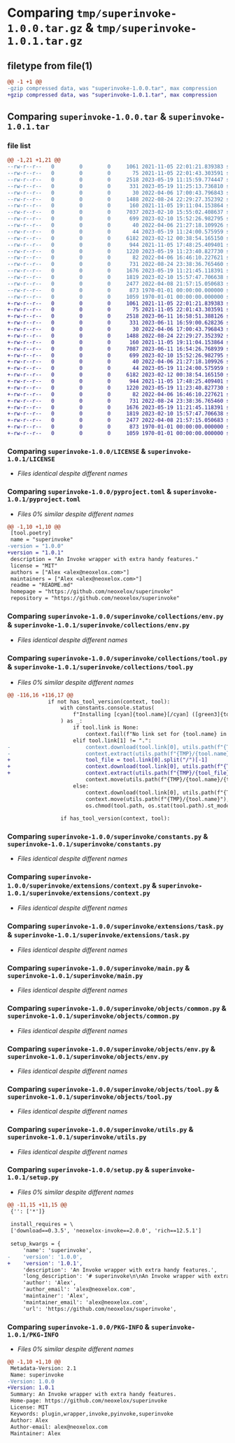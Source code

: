# Comparing `tmp/superinvoke-1.0.0.tar.gz` & `tmp/superinvoke-1.0.1.tar.gz`

## filetype from file(1)

```diff
@@ -1 +1 @@
-gzip compressed data, was "superinvoke-1.0.0.tar", max compression
+gzip compressed data, was "superinvoke-1.0.1.tar", max compression
```

## Comparing `superinvoke-1.0.0.tar` & `superinvoke-1.0.1.tar`

### file list

```diff
@@ -1,21 +1,21 @@
--rw-r--r--   0        0        0     1061 2021-11-05 22:01:21.839383 superinvoke-1.0.0/LICENSE
--rw-r--r--   0        0        0       75 2021-11-05 22:01:43.303591 superinvoke-1.0.0/README.md
--rw-r--r--   0        0        0     2518 2023-05-19 11:15:59.774447 superinvoke-1.0.0/pyproject.toml
--rw-r--r--   0        0        0      331 2023-05-19 11:25:13.736810 superinvoke-1.0.0/superinvoke/__init__.py
--rw-r--r--   0        0        0       30 2022-04-06 17:00:43.796843 superinvoke-1.0.0/superinvoke/collections/__init__.py
--rw-r--r--   0        0        0     1488 2022-08-24 22:29:27.352392 superinvoke-1.0.0/superinvoke/collections/env.py
--rw-r--r--   0        0        0      160 2021-11-05 19:11:04.153864 superinvoke-1.0.0/superinvoke/collections/misc.py
--rw-r--r--   0        0        0     7037 2023-02-10 15:55:02.408637 superinvoke-1.0.0/superinvoke/collections/tool.py
--rw-r--r--   0        0        0      699 2023-02-10 15:52:26.982795 superinvoke-1.0.0/superinvoke/constants.py
--rw-r--r--   0        0        0       40 2022-04-06 21:27:18.109926 superinvoke-1.0.0/superinvoke/extensions/__init__.py
--rw-r--r--   0        0        0       44 2023-05-19 11:24:00.575959 superinvoke-1.0.0/superinvoke/extensions/collection.py
--rw-r--r--   0        0        0     6182 2023-02-12 00:38:54.165150 superinvoke-1.0.0/superinvoke/extensions/context.py
--rw-r--r--   0        0        0      944 2021-11-05 17:48:25.409401 superinvoke-1.0.0/superinvoke/extensions/task.py
--rw-r--r--   0        0        0     1220 2023-05-19 11:23:40.827730 superinvoke-1.0.0/superinvoke/main.py
--rw-r--r--   0        0        0       82 2022-04-06 16:46:10.227621 superinvoke-1.0.0/superinvoke/objects/__init__.py
--rw-r--r--   0        0        0      731 2022-08-24 23:38:36.765460 superinvoke-1.0.0/superinvoke/objects/common.py
--rw-r--r--   0        0        0     1676 2023-05-19 11:21:45.118391 superinvoke-1.0.0/superinvoke/objects/env.py
--rw-r--r--   0        0        0     1819 2023-02-10 15:57:47.706638 superinvoke-1.0.0/superinvoke/objects/tool.py
--rw-r--r--   0        0        0     2477 2022-04-08 21:57:15.050683 superinvoke-1.0.0/superinvoke/utils.py
--rw-r--r--   0        0        0      873 1970-01-01 00:00:00.000000 superinvoke-1.0.0/setup.py
--rw-r--r--   0        0        0     1059 1970-01-01 00:00:00.000000 superinvoke-1.0.0/PKG-INFO
+-rw-r--r--   0        0        0     1061 2021-11-05 22:01:21.839383 superinvoke-1.0.1/LICENSE
+-rw-r--r--   0        0        0       75 2021-11-05 22:01:43.303591 superinvoke-1.0.1/README.md
+-rw-r--r--   0        0        0     2518 2023-06-11 16:58:51.388126 superinvoke-1.0.1/pyproject.toml
+-rw-r--r--   0        0        0      331 2023-06-11 16:59:00.628236 superinvoke-1.0.1/superinvoke/__init__.py
+-rw-r--r--   0        0        0       30 2022-04-06 17:00:43.796843 superinvoke-1.0.1/superinvoke/collections/__init__.py
+-rw-r--r--   0        0        0     1488 2022-08-24 22:29:27.352392 superinvoke-1.0.1/superinvoke/collections/env.py
+-rw-r--r--   0        0        0      160 2021-11-05 19:11:04.153864 superinvoke-1.0.1/superinvoke/collections/misc.py
+-rw-r--r--   0        0        0     7087 2023-06-11 16:54:26.768939 superinvoke-1.0.1/superinvoke/collections/tool.py
+-rw-r--r--   0        0        0      699 2023-02-10 15:52:26.982795 superinvoke-1.0.1/superinvoke/constants.py
+-rw-r--r--   0        0        0       40 2022-04-06 21:27:18.109926 superinvoke-1.0.1/superinvoke/extensions/__init__.py
+-rw-r--r--   0        0        0       44 2023-05-19 11:24:00.575959 superinvoke-1.0.1/superinvoke/extensions/collection.py
+-rw-r--r--   0        0        0     6182 2023-02-12 00:38:54.165150 superinvoke-1.0.1/superinvoke/extensions/context.py
+-rw-r--r--   0        0        0      944 2021-11-05 17:48:25.409401 superinvoke-1.0.1/superinvoke/extensions/task.py
+-rw-r--r--   0        0        0     1220 2023-05-19 11:23:40.827730 superinvoke-1.0.1/superinvoke/main.py
+-rw-r--r--   0        0        0       82 2022-04-06 16:46:10.227621 superinvoke-1.0.1/superinvoke/objects/__init__.py
+-rw-r--r--   0        0        0      731 2022-08-24 23:38:36.765460 superinvoke-1.0.1/superinvoke/objects/common.py
+-rw-r--r--   0        0        0     1676 2023-05-19 11:21:45.118391 superinvoke-1.0.1/superinvoke/objects/env.py
+-rw-r--r--   0        0        0     1819 2023-02-10 15:57:47.706638 superinvoke-1.0.1/superinvoke/objects/tool.py
+-rw-r--r--   0        0        0     2477 2022-04-08 21:57:15.050683 superinvoke-1.0.1/superinvoke/utils.py
+-rw-r--r--   0        0        0      873 1970-01-01 00:00:00.000000 superinvoke-1.0.1/setup.py
+-rw-r--r--   0        0        0     1059 1970-01-01 00:00:00.000000 superinvoke-1.0.1/PKG-INFO
```

### Comparing `superinvoke-1.0.0/LICENSE` & `superinvoke-1.0.1/LICENSE`

 * *Files identical despite different names*

### Comparing `superinvoke-1.0.0/pyproject.toml` & `superinvoke-1.0.1/pyproject.toml`

 * *Files 0% similar despite different names*

```diff
@@ -1,10 +1,10 @@
 [tool.poetry]
 name = "superinvoke"
-version = "1.0.0"
+version = "1.0.1"
 description = "An Invoke wrapper with extra handy features."
 license = "MIT"
 authors = ["Alex <alex@neoxelox.com>"]
 maintainers = ["Alex <alex@neoxelox.com>"]
 readme = "README.md"
 homepage = "https://github.com/neoxelox/superinvoke"
 repository = "https://github.com/neoxelox/superinvoke"
```

### Comparing `superinvoke-1.0.0/superinvoke/collections/env.py` & `superinvoke-1.0.1/superinvoke/collections/env.py`

 * *Files identical despite different names*

### Comparing `superinvoke-1.0.0/superinvoke/collections/tool.py` & `superinvoke-1.0.1/superinvoke/collections/tool.py`

 * *Files 0% similar despite different names*

```diff
@@ -116,16 +116,17 @@
             if not has_tool_version(context, tool):
                 with constants.console.status(
                     f"Installing [cyan]{tool.name}[/cyan] ([green3]{tool.version}[/green3])"
                 ) as _:
                     if tool.link is None:
                         context.fail(f"No link set for {tool.name} in platform {constants.Platforms.CURRENT}")
                     elif tool.link[1] != ".":
-                        context.download(tool.link[0], utils.path(f"{TMP}/{tool.name}.tar.gz"))
-                        context.extract(utils.path(f"{TMP}/{tool.name}.tar.gz"), utils.path(f"{TMP}/{tool.name}"))
+                        tool_file = tool.link[0].split("/")[-1]
+                        context.download(tool.link[0], utils.path(f"{TMP}/{tool_file}"))
+                        context.extract(utils.path(f"{TMP}/{tool_file}"), utils.path(f"{TMP}/{tool.name}"))
                         context.move(utils.path(f"{TMP}/{tool.name}/{tool.link[1]}"), tool.path)
                     else:
                         context.download(tool.link[0], utils.path(f"{TMP}/{tool.name}"))
                         context.move(utils.path(f"{TMP}/{tool.name}"), tool.path)
                         os.chmod(tool.path, os.stat(tool.path).st_mode | stat.S_IEXEC)
 
                 if has_tool_version(context, tool):
```

### Comparing `superinvoke-1.0.0/superinvoke/constants.py` & `superinvoke-1.0.1/superinvoke/constants.py`

 * *Files identical despite different names*

### Comparing `superinvoke-1.0.0/superinvoke/extensions/context.py` & `superinvoke-1.0.1/superinvoke/extensions/context.py`

 * *Files identical despite different names*

### Comparing `superinvoke-1.0.0/superinvoke/extensions/task.py` & `superinvoke-1.0.1/superinvoke/extensions/task.py`

 * *Files identical despite different names*

### Comparing `superinvoke-1.0.0/superinvoke/main.py` & `superinvoke-1.0.1/superinvoke/main.py`

 * *Files identical despite different names*

### Comparing `superinvoke-1.0.0/superinvoke/objects/common.py` & `superinvoke-1.0.1/superinvoke/objects/common.py`

 * *Files identical despite different names*

### Comparing `superinvoke-1.0.0/superinvoke/objects/env.py` & `superinvoke-1.0.1/superinvoke/objects/env.py`

 * *Files identical despite different names*

### Comparing `superinvoke-1.0.0/superinvoke/objects/tool.py` & `superinvoke-1.0.1/superinvoke/objects/tool.py`

 * *Files identical despite different names*

### Comparing `superinvoke-1.0.0/superinvoke/utils.py` & `superinvoke-1.0.1/superinvoke/utils.py`

 * *Files identical despite different names*

### Comparing `superinvoke-1.0.0/setup.py` & `superinvoke-1.0.1/setup.py`

 * *Files 0% similar despite different names*

```diff
@@ -11,15 +11,15 @@
 {'': ['*']}
 
 install_requires = \
 ['download==0.3.5', 'neoxelox-invoke==2.0.0', 'rich==12.5.1']
 
 setup_kwargs = {
     'name': 'superinvoke',
-    'version': '1.0.0',
+    'version': '1.0.1',
     'description': 'An Invoke wrapper with extra handy features.',
     'long_description': '# superinvoke\n\nAn Invoke wrapper with extra handy features.\n\nTODO: EXPLAIN\n',
     'author': 'Alex',
     'author_email': 'alex@neoxelox.com',
     'maintainer': 'Alex',
     'maintainer_email': 'alex@neoxelox.com',
     'url': 'https://github.com/neoxelox/superinvoke',
```

### Comparing `superinvoke-1.0.0/PKG-INFO` & `superinvoke-1.0.1/PKG-INFO`

 * *Files 0% similar despite different names*

```diff
@@ -1,10 +1,10 @@
 Metadata-Version: 2.1
 Name: superinvoke
-Version: 1.0.0
+Version: 1.0.1
 Summary: An Invoke wrapper with extra handy features.
 Home-page: https://github.com/neoxelox/superinvoke
 License: MIT
 Keywords: plugin,wrapper,invoke,pyinvoke,superinvoke
 Author: Alex
 Author-email: alex@neoxelox.com
 Maintainer: Alex
```

